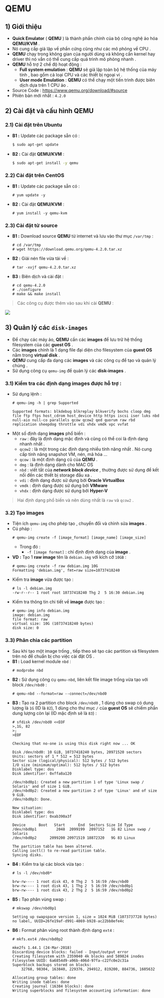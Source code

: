 # QEMU
## **1) Giới thiệu**
- **Quick Emulator** ( **QEMU** ) là thành phần chính của bộ công nghệ ảo hóa **QEMU/KVM** .
- Nó cung cấp giả lập về phần cứng cũng như các mô phỏng về CPU .
- **QEMU** chạy trong không gian của người dùng và không cần kernel hay driver thì nó vẫn có thể cung cấp quá trình mô phỏng nhanh .
- **QEMU** hỗ trợ 2 chế độ hoạt động :
    - **Full system emulation** : **QEMU** sẽ giả lập toàn bộ hệ thống của máy tính , bao gồm cả loại CPU và các thiết bị ngoại vi .
    - **User mode Emulation** : **QEMU** có thể chạy một tiến trình được biên dịch dựa trên 1 CPU ảo .
- Source Code : https://www.qemu.org/download/#source
- Phiên bản mới nhất : `4.2.0`
## **2) Cài đặt và cấu hình QEMU**
### **2.1) Cài đặt trên Ubuntu**
- **B1 :** Update các package sẵn có :
    ```sh
    $ sudo apt-get update
    ```
- **B2 :** Cài đặt **QEMU/KVM** :
    ```sh
    $ sudo apt-get install -y qemu
    ```
### **2.2) Cài đặt trên CentOS**
- **B1 :** Update các package sẵn có :
    ```
    # yum update -y
    ```
- **B2 :** Cài đặt **QEMU/KVM** :
    ```
    # yum install -y qemu-kvm
    ```
### **2.3) Cài đặt từ source**
- **B1 :** Download source **QEMU** từ internet và lưu vào thư mục `/var/tmp` :
    ```
    # cd /var/tmp
    # wget https://download.qemu.org/qemu-4.2.0.tar.xz
    ```
- **B2 :** Giải nén file vừa tải về :
    ```
    # tar -xvjf qemu-4.2.0.tar.xz
    ```
- **B3 :** Biên dịch và cài đặt :
    ```
    # cd qemu-4.2.0
    # ./configure
    # make && make install
    ```
> Các công cụ được thêm vào sau khi cài **QEMU** :

<img src=https://i.imgur.com/PSvs5eJ.png>

## **3) Quản lý các `disk-images`**
- Để chạy các máy ảo, **QEMU** cần các **images** để lưu trữ hệ thống filesystem của các **guest OS** .
- Các **images** chính là 1 dạng file đại diện cho filesystem của **guest OS** nằm trong **virtual disk** .
- **QEMU** cung cấp đa dạng các **images** và các công cụ để tạo và quản lý chúng .
- Sử dụng công cụ `qemu-img` để quản lý các **disk-images** .
### **3.1) Kiểm tra các định dạng images được hỗ trợ** :
- Sử dụng lệnh :
    ```
    # qemu-img -h | grep Supported
    ```
    ```
    Supported formats: blkdebug blkreplay blkverify bochs cloop dmg file ftp ftps host_cdrom host_device http https iscsi iser luks nbd null-aio null-co parallels qcow qcow2 qed quorum raw rbd replication sheepdog throttle vdi vhdx vmdk vpc vvfat
    ```
- Một số định dạng **images** phổ biến :
    - `raw` : đây là định dạng mặc định và cũng có thể coi là định dạng nhanh nhất .
    - `qcow2` : là một trong các định dạng nhiều tính năng nhất . Nó cung cấp tính năng snapshot VM, nén, mã hóa ...
    - `qcow` : là một định dạng cũ của **QEMU** .
    - `dmg` : là định dạng dành cho MAC OS 
    - `nbd` : viết tắt của ***network block device*** , thường được sử dụng để kết nối đến các thiết bị storage đầu xa .
    - `vdi` : định dạng được sử dụng bởi **Oracle VirtualBox**
    - `vmdk` : định dạng được sử dụng bởi **VMware**
    - `vhdx` : định dạng được sử dụng bởi **Hyper-V**
> Hai định dạng phổ biến và nên dùng nhất là `raw` và `qcow2` .
### **3.2) Tạo images**
- Tiện ích `qemu-img` cho phép tạo , chuyển đổi và chỉnh sửa **images** .
- Cú pháp :
    ```
    # qemu-img create -f [image_format] [image_name] [image_size]
    ```
    - Trong đó :
        - `-f [image format]` : chỉ định định dạng của **image** .
- **VD :** Tạo 1 **raw image** tên là `debian.img` với kích cỡ `10GB` :
    ```
    # qemu-img create -f raw debian.img 10G
    Formatting 'debian.img', fmt=raw size=10737418240
    ```
- Kiểm tra **image** vừa được tạo :
    ```
    # ls -l debian.img
    -rw-r--r-- 1 root root 10737418240 Thg 2  5 16:30 debian.img
    ```
- Kiểm tra thông tin chi tiết về **image** được tạo :
    ```
    # qemu-img info debian.img
    image: debian.img
    file format: raw
    virtual size: 10G (10737418240 bytes)
    disk size: 0
    ```
### **3.3) Phân chia các partition**
- Sau khi tạo một image trống , tiếp theo sẽ tạo các partition và filesystem trên nó để chuẩn bị cho việc cài đặt OS .
- **B1 :** Load kernel module `nbd` :
    ```
    # modprobe nbd
    ```
- **B2 :** Sử dụng công cụ `qemu-nbd`, liên kết file image trống vừa tạo với block `/dev/nbd0` :
    ```
    # qemu-nbd --format=raw --connect=/dev/nbd0
    ```
- **B3 :** Tạo ra 2 partition cho block `/dev/nbd0` , 1 dùng cho swap có dung lượng là `1G` (ID là `82`), 1 dùng cho thư mục `/` của **guest OS**  sẽ chiếm phần dung lượng còn lại (ID mặc định sẽ là `83`) :
    ```
    # sfdisk /dev/nbd0 <<EOF
    >,1G, 82
    >;
    >EOF
    ```
    ```
    Checking that no-one is using this disk right now ... OK

    Disk /dev/nbd0: 10 GiB, 10737418240 bytes, 20971520 sectors
    Units: sectors of 1 * 512 = 512 bytes
    Sector size (logical/physical): 512 bytes / 512 bytes
    I/O size (minimum/optimal): 512 bytes / 512 bytes
    Disklabel type: dos
    Disk identifier: 0xffa8a120

    /dev/nbd0p1: Created a new partition 1 of type 'Linux swap / Solaris' and of size 1 GiB.
    /dev/nbd0p2: Created a new partition 2 of type 'Linux' and of size 9 GiB.
    /dev/nbd0p3: Done.

    New situation:
    Disklabel type: dos
    Disk identifier: 0xab390a3f

    Device      Boot   Start      End  Sectors Size Id Type
    /dev/nbd0p1         2048  2099199  2097152   1G 82 Linux swap / Solaris
    /dev/nbd0p2      2099200 20971519 18872320   9G 83 Linux

    The partition table has been altered.
    Calling ioctl() to re-read partition table.
    Syncing disks.
    ```
- **B4 :** Kiểm tra lại các block vừa tạo :
    ```
    # ls -l /dev/nbd0*
    ```
    ```
    brw-rw---- 1 root disk 43, 0 Thg 2  5 16:59 /dev/nbd0
    brw-rw---- 1 root disk 43, 1 Thg 2  5 16:59 /dev/nbd0p1
    brw-rw---- 1 root disk 43, 2 Thg 2  5 16:59 /dev/nbd0p2
    ```
- **B5 :** Tạo phân vùng swap :
    ```
    # mkswap /dev/nbd0p1
    ```
    ```
    Setting up swapspace version 1, size = 1024 MiB (1073737728 bytes)
    no label, UUID=26fe19af-d991-4869-b928-ac22bb8efe4c
    ```
- **B6 :** Format phân vùng root thành định dạng `ext4` :
    ```
    # mkfs.ext4 /dev/nbd0p2
    ```
    ```
    mke2fs 1.44.1 (24-Mar-2018)
    Discarding device blocks: failed - Input/output error
    Creating filesystem with 2359040 4k blocks and 589824 inodes
    Filesystem UUID: 6a6854d9-a96b-406d-97fa-c22fc0e2c31a
    Superblock backups stored on blocks: 
        32768, 98304, 163840, 229376, 294912, 819200, 884736, 1605632

    Allocating group tables: done                            
    Writing inode tables: done                            
    Creating journal (16384 blocks): done
    Writing superblocks and filesystem accounting information: done 
    ```


